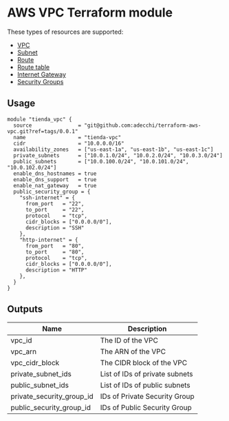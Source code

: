 # AWS VPC Terraform module
These types of resources are supported:

* [VPC](https://www.terraform.io/docs/providers/aws/r/vpc.html)
* [Subnet](https://www.terraform.io/docs/providers/aws/r/subnet.html)
* [Route](https://www.terraform.io/docs/providers/aws/r/route.html)
* [Route table](https://www.terraform.io/docs/providers/aws/r/route_table.html)
* [Internet Gateway](https://www.terraform.io/docs/providers/aws/r/internet_gateway.html)
* [Security Groups](https://www.terraform.io/docs/providers/aws/r/security_group.html)

## Usage

```hcl
module "tienda_vpc" {
  source               = "git@github.com:adecchi/terraform-aws-vpc.git?ref=tags/0.0.1"
  name                 = "tienda-vpc"
  cidr                 = "10.0.0.0/16"
  availability_zones   = ["us-east-1a", "us-east-1b", "us-east-1c"]
  private_subnets      = ["10.0.1.0/24", "10.0.2.0/24", "10.0.3.0/24"]
  public_subnets       = ["10.0.100.0/24", "10.0.101.0/24", "10.0.102.0/24"]
  enable_dns_hostnames = true
  enable_dns_support   = true
  enable_nat_gateway   = true
  public_security_group = {
    "ssh-internet" = {
      from_port   = "22",
      to_port     = "22",
      protocol    = "tcp",
      cidr_blocks = ["0.0.0.0/0"],
      description = "SSH"
    },
    "http-internet" = {
      from_port   = "80",
      to_port     = "80",
      protocol    = "tcp",
      cidr_blocks = ["0.0.0.0/0"],
      description = "HTTP"
    },
  }
}
```

## Outputs

| Name | Description |
|------|-------------|
| vpc_id | The ID of the VPC |
| vpc_arn | The ARN of the VPC |
| vpc_cidr_block | The CIDR block of the VPC |
| private_subnet_ids | List of IDs of private subnets |
| public_subnet_ids | List of IDs of public subnets |
| private_security_group_id | IDs of Private Security Group |
| public_security_group_id | IDs of Public Security Group |